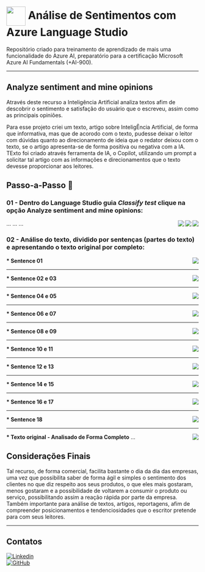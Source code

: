 <h1>
    <a href="https://www.globo.com/">
     <img align="center" width="50px" src="https://github.com/manuelfbfilho/Burcador_CEP/blob/main/Fernandes.png?raw=true"></a>
    <span> Análise de Sentimentos com Azure Language Studio</span>
</h1>

Repositório criado para treinamento de aprendizado de mais uma funcionalidade do Azure AI, preparatório para a certificação Microsoft Azure AI Fundamentals (+AI-900).

---

## Analyze sentiment and mine opinions
Através deste recurso a Inteligência Artificial analiza textos afim de descobrir o sentimento e satisfação do usuário que o escreveu, assim como as principais opiniões.

Para esse projeto criei um texto, artigo sobre InteligÊncia Artificial, de forma que informativa, mas que de acorodo com o texto, pudesse deixar o leitor com dúvidas quanto ao direcionamento de ideia que o redator deixou com o texto, se o artigo apresenta-se de forma positiva ou negativa com a IA. TExto foi criado através ferramenta de IA, o Copilot, utilizando um prompt a solicitar tal artigo com as informações e direcionamentos que o texto devesse proporcionar aos leitores.

## Passo-a-Passo 🎯

### 01 - Dentro do Language Studio guia *Classify test* clique na opção Analyze sentiment and mine opinions:   
<img align="right" src="https://raw.githubusercontent.com/alexklenio/DIO-Microsoft-Azure-AI-Fundamentals/main/imagens/DP03%20-%20An%C3%A1lise%20de%20sentimentos/01.png" width=""/> 
...
<img align="right" src="inputs/Azure Language Studio - Analyze Sentiment and opinions 1.png" width=""/> 
...
<img align="right" src="inputs/Azure Language Studio - Analyze Sentiment and opinions 2.png" width=""/> 
...

### 02 - Análise do texto, dividido por sentenças (partes do texto) e apresentando o texto original por completo:

<b>* Sentence 01</b>
<img align="right" src="inputs/Sentence01.png" width=""/>

---
<b>* Sentence 02 e 03</b>
<img align="right" src="inputs/Sentence02e03.png" width=""/> 

---
<b>* Sentence 04 e 05</b>
<img align="right" src="inputs/Sentence04e05.png" width=""/> 

---
<b>* Sentence 06 e 07</b>
<img align="right" src="inputs/Sentence06e07.png" width=""/> 

---
<b>* Sentence 08 e 09</b>
<img align="right" src="inputs/Sentence08e09.png" width=""/> 

---
<b>* Sentence 10 e 11</b>
<img align="right" src="inputs/Sentence10e11.png" width=""/> 

---
<b>* Sentence 12 e 13</b>
<img align="right" src="inputs/Sentence12e13.png" width=""/> 

---
<b>* Sentence 14 e 15</b>
<img align="right" src="inputs/Sentence14e15.png" width=""/> 

---
<b>* Sentence 16 e 17</b>
<img align="right" src="inputs/Sentence16e17.png" width=""/> 

---
<b>* Sentence 18</b>
<img align="right" src="inputs/Sentence18.png" width=""/> 

---
<b>* Texto original - Analisado de Forma Completo</b>
<img align="right" src="inputs/OriginalText.png" width=""/> 
...


## Considerações Finais  

   Tal recurso, de forma comercial, facilita bastante o dia da dia das empresas, uma vez que possibilita saber de forma ágil e simples o sentimento dos clientes no que diz respeito aos seus produtos, o que eles mais gostaram, menos gostaram e a possibilidade de voltarem a consumir o produto ou serviço, possibilitando assim a reação rápida por parte da empresa. Também importante para análise de textos, artigos, reportagens, afim de compreender posicionamentos e tendenciosidades que o escritor pretende para com seus leitores.

---

## Contatos 
[![Linkedin](https://img.shields.io/badge/Linkedin-000?style=for-the-badge&logo=linkedin&logoColor=30A3DC)](https://www.linkedin.com/in/manuelfbfilho)
<br>
[![GitHub](https://img.shields.io/badge/GitHub-000?style=for-the-badge&logo=github&logoColor=30A3DC)](https://github.com/manuelfbfilho)
